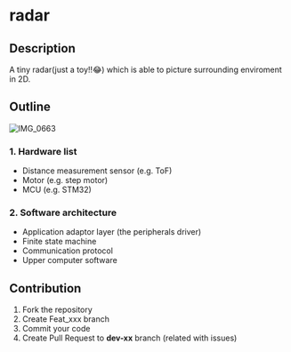 # radar
## Description
A tiny radar(just a toy!!😂) which is able to picture surrounding enviroment in 2D.

## Outline
![IMG_0663](https://github.com/ChiChiNuts/radar/assets/53371258/a351debb-7db0-4611-be5e-7976f9033d4a)
### 1. Hardware list
- Distance measurement sensor (e.g. ToF)
- Motor (e.g. step motor)
- MCU (e.g. STM32)
### 2. Software architecture
- Application adaptor layer (the peripherals driver)
- Finite state machine
- Communication protocol
- Upper computer software

## Contribution
1. Fork the repository
2. Create Feat_xxx branch
3. Commit your code
4. Create Pull Request to **dev-xx** branch (related with issues)
